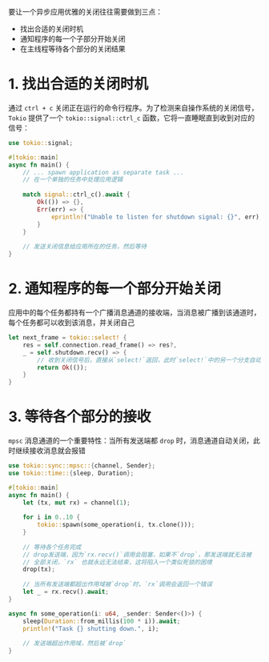 要让一个异步应用优雅的关闭往往需要做到三点：

- 找出合适的关闭时机
- 通知程序的每一个子部分开始关闭
- 在主线程等待各个部分的关闭结果



# 1. 找出合适的关闭时机

通过 `ctrl + c` 关闭正在运行的命令行程序。为了检测来自操作系统的关闭信号，`Tokio` 提供了一个 `tokio::signal::ctrl_c` 函数，它将一直睡眠直到收到对应的信号：

```rust
use tokio::signal;

#[tokio::main]
async fn main() {
    // ... spawn application as separate task ...
    // 在一个单独的任务中处理应用逻辑
    
    match signal::ctrl_c().await {
        Ok(()) => {},
        Err(err) => {
            eprintln!("Unable to listen for shutdown signal: {}", err);
        }
    }
    
    // 发送关闭信息给应用所在的任务，然后等待
}
```



# 2. 通知程序的每一个部分开始关闭

应用中的每个任务都持有一个广播消息通道的接收端，当消息被广播到该通道时，每个任务都可以收到该消息，并关闭自己

```rust
let next_frame = tokio::select! {
    res = self.connection.read_frame() => res?,
    _ = self.shutdown.recv() => {
        // 收到关闭信号后，直接从`select!`返回，此时`select!`中的另一个分支自动释放
        return Ok(());
    }
}
```



# 3. 等待各个部分的接收

`mpsc` 消息通道的一个重要特性：当所有发送端都 `drop` 时，消息通道自动关闭，此时继续接收消息就会报错

```rust
use tokio::sync::mpsc::{channel, Sender};
use tokio::time::{sleep, Duration};

#[tokio::main]
async fn main() {
    let (tx, mut rx) = channel(1);
    
    for i in 0..10 {
        tokio::spawn(some_operation(i, tx.clone()));
    }
    
    // 等待各个任务完成
    // drop发送端，因为`rx.recv()`调用会阻塞，如果不`drop`，那发送端就无法被
    // 全部关闭，`rx` 也就永远无法结束，这将陷入一个类似死锁的困境
    drop(tx);
    
    // 当所有发送端都超出作用域被`drop`时，`rx`调用会返回一个错误
    let _ = rx.recv().await;
}

async fn some_operation(i: u64, _sender: Sender<()>) {
    sleep(Duration::from_millis(100 * i)).await;
    println!("Task {} shutting down.", i);
    
    // 发送端超出作用域，然后被`drop`
}
```





































